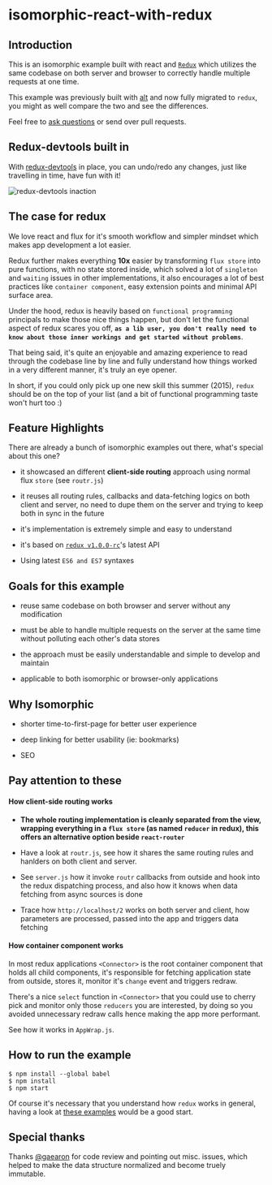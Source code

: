 
isomorphic-react-with-redux
=========================

## Introduction

This is an isomorphic example built with react and [`Redux`](https://github.com/gaearon/redux) which utilizes the same codebase on both server and browser to correctly handle multiple requests at one time.

This example was previously built with [alt](https://github.com/coodoo/react-alt-isomorphic-example) and now fully migrated to `redux`, you might as well compare the two and see the differences.

Feel free to [ask questions](https://github.com/coodoo/react-redux-isomorphic-example/issues) or send over pull requests.

## Redux-devtools built in

With [redux-devtools](https://github.com/gaearon/redux-devtools/) in place, you can undo/redo any changes, just like travelling in time, have fun with it!

![redux-devtools inaction](https://raw.githubusercontent.com/coodoo/react-redux-isomorphic-example/master/assets/images/cap.png)

## The case for redux

We love react and flux for it's smooth workflow and simpler mindset which makes app development a lot easier.

Redux further makes everything __10x__ easier by transforming `flux store` into pure functions, with no state stored inside, which solved a lot of `singleton` and `waiting` issues in other implementations, it also encourages a lot of best practices like `container component`, easy extension points and minimal API surface area.

Under the hood, redux is heavily based on `functional programming` principals to make those nice things happen, but don't let the functional aspect of redux scares you off, __`as a lib user, you don't really need to know about those inner workings and get started without problems`__.

That being said, it's quite an enjoyable and amazing experience to read through the codebase line by line and fully understand how things worked in a very different manner, it's truly an eye opener.

In short, if you could only pick up one new skill this summer (2015), `redux` should be on the top of your list (and a bit of functional programming taste won't hurt too :)


## Feature Highlights

There are already a bunch of isomorphic examples out there, what's special about this one?

- it showcased an different __client-side routing__ approach using normal flux `store` (see `routr.js`)

- it reuses all routing rules, callbacks and data-fetching logics on both client and server, no need to dupe them on the server and trying to keep both in sync in the future

- it's implementation is extremely simple and easy to understand

- it's based on [`redux v1.0.0-rc`](https://github.com/gaearon/redux/tree/breaking-changes-1.0)'s latest API

- Using latest `ES6 and ES7` syntaxes



## Goals for this example

- reuse same codebase on both browser and server without any modification

- must be able to handle multiple requests on the server at the same time without polluting each other's data stores

- the approach must be easily understandable and simple to develop and maintain

- applicable to both isomorphic or browser-only applications

## Why Isomorphic

- shorter time-to-first-page for better user experience

- deep linking for better usability (ie: bookmarks)

- SEO

## Pay attention to these

#### How client-side routing works

- __The whole routing implementation is cleanly separated from the view, wrapping everything in a `flux store` (as named `reducer` in redux), this offers an alternative option beside `react-router`__

- Have a look at `routr.js`, see how it shares the same routing rules and hanlders on both client and server.

- See `server.js` how it invoke `routr` callbacks from outside and hook into the redux dispatching process, and also how it knows when data fetching from async sources is done

- Trace how `http://localhost/2` works on both server and client, how parameters are processed, passed into the app and triggers data fetching

#### How container component works

In most redux applications `<Connector>` is the root container component that holds all child components, it's responsible for fetching application state from outside, stores it, monitor it's `change` event and triggers redraw.

There's a nice `select` function in `<Connector>` that you could use to cherry pick and monitor only those `reducers` you are interested, by doing so you avoided unnecessary redraw calls hence making the app more performant.

See how it works in `AppWrap.js`.

## How to run the example

```
$ npm install --global babel
$ npm install
$ npm start
```

Of course it's necessary that you understand how `redux` works in general, having a look at [these examples](https://github.com/gaearon/redux/tree/breaking-changes-1.0/examples) would be a good start.

## Special thanks

Thanks [@gaearon](https://github.com/coodoo/react-redux-isomorphic-example/issues/9) for code review and pointing out misc. issues, which helped to make the data structure normalized and become truely immutable.